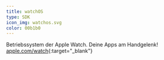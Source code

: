 ```yaml
---
title: watchOS
type: SDK
icon_img: watchos.svg
color: 00b1b0
---
```


Betriebssystem der Apple Watch. Deine Apps am Handgelenk! [apple.com/watch](http://www.apple.com/de/watch/){:target="_blank"}
